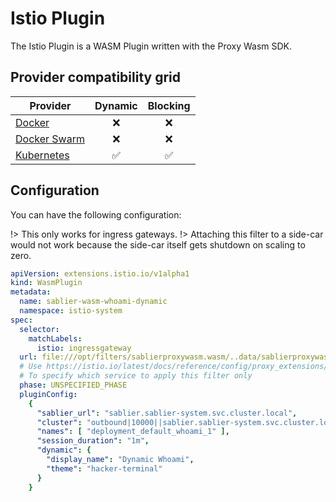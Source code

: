 # Istio Plugin

The Istio Plugin is a WASM Plugin written with the Proxy Wasm SDK.

## Provider compatibility grid

| Provider                                | Dynamic | Blocking |
|-----------------------------------------|:-------:|:--------:|
| [Docker](/providers/docker)             |    ❌    |    ❌     |
| [Docker Swarm](/providers/docker_swarm) |    ❌    |    ❌     |
| [Kubernetes](/providers/kubernetes)     |    ✅    |    ✅     |

## Configuration

You can have the following configuration:

!> This only works for ingress gateways.
!> Attaching this filter to a side-car would not work because the side-car itself gets shutdown on scaling to zero. 

```yaml
apiVersion: extensions.istio.io/v1alpha1
kind: WasmPlugin
metadata:
  name: sablier-wasm-whoami-dynamic
  namespace: istio-system
spec:
  selector:
    matchLabels:
      istio: ingressgateway
  url: file:///opt/filters/sablierproxywasm.wasm/..data/sablierproxywasm.wasm
  # Use https://istio.io/latest/docs/reference/config/proxy_extensions/wasm-plugin/#WasmPlugin-TrafficSelector
  # To specify which service to apply this filter only
  phase: UNSPECIFIED_PHASE
  pluginConfig:
    {
      "sablier_url": "sablier.sablier-system.svc.cluster.local",
      "cluster": "outbound|10000||sablier.sablier-system.svc.cluster.local",
      "names": [ "deployment_default_whoami_1" ],
      "session_duration": "1m",
      "dynamic": {
        "display_name": "Dynamic Whoami",
        "theme": "hacker-terminal"
      }
    }
```